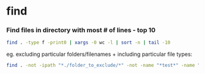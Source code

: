 # find

### Find files in directory with most # of lines - top 10

```sh
find . -type f -print0 | xargs -0 wc -l | sort -n | tail -10
```

eg. excluding particular folders/filenames + including particular file types:

```sh
find . -not -ipath "*./folder_to_exclude/*" -not -name "*test*" -name ".py" -type f -print0 | xargs -0 wc -l | sort -n | tail -10
```